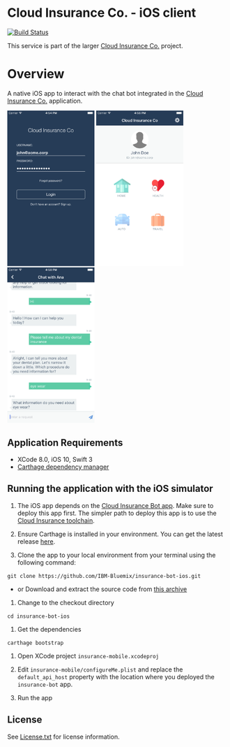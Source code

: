 # Cloud Insurance Co. - iOS client

[![Build Status](https://travis-ci.org/IBM-Bluemix/insurance-bot-ios.svg?branch=master)](https://travis-ci.org/IBM-Bluemix/insurance-bot-ios)

This service is part of the larger [Cloud Insurance Co.](https://github.com/IBM-Bluemix/cloudco-insurance) project.

# Overview

A native iOS app to interact with the chat bot integrated in the [Cloud Insurance Co.](https://github.com/IBM-Bluemix/cloudco-insurance) application.

<img src="xdocs/login.png" width="200"/>
<img src="xdocs/home.png" width="200"/>
<img src="xdocs/chat.png" width="200"/>

## Application Requirements

* XCode 8.0, iOS 10, Swift 3
* [Carthage dependency manager](https://github.com/Carthage/Carthage/releases)

## Running the application with the iOS simulator

1. The iOS app depends on the [Cloud Insurance Bot app](https://github.com/IBM-Bluemix/insurance-bot). Make sure to deploy this app first. The simpler path to deploy this app is to use the [Cloud Insurance toolchain](https://github.com/IBM-Bluemix/insurance-toolchain).

1. Ensure Carthage is installed in your environment. You can get the latest release [here](https://github.com/Carthage/Carthage/releases).

1. Clone the app to your local environment from your terminal using the following command:

  ```
  git clone https://github.com/IBM-Bluemix/insurance-bot-ios.git
  ```

  * or Download and extract the source code from [this archive](https://github.com/IBM-Bluemix/insurance-bot-ios/archive/master.zip)

1. Change to the checkout directory

  ```
  cd insurance-bot-ios
  ```

1. Get the dependencies

  ```
  carthage bootstrap
  ```

1. Open XCode project `insurance-mobile.xcodeproj`

1. Edit `insurance-mobile/configureMe.plist` and replace the `default_api_host` property with the location where you deployed the `insurance-bot` app.

1. Run the app

## License

See [License.txt](License.txt) for license information.
